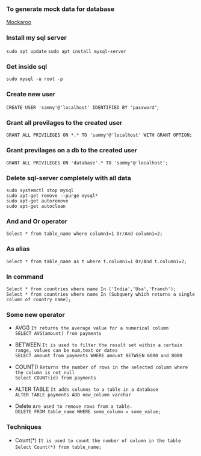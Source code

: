 ### To generate mock data for database
<a href="https://www.mockaroo.com/">Mockaroo</a>

### Install my sql server
`sudo apt update`
`sudo apt install mysql-server`

### Get inside sql
`sudo mysql -u root -p`

### Create new user
`CREATE USER 'sammy'@'localhost' IDENTIFIED BY 'password'`;

### Grant  all previlages to the created user
`GRANT ALL PRIVILEGES ON *.* TO 'sammy'@'localhost' WITH GRANT OPTION;`  

### Grant  previlages on a db to the created user
`GRANT ALL PRIVILEGES ON 'database'.* TO 'sammy'@'localhost';`  

### Delete sql-server completely with all data
`sudo systemctl stop mysql`   
`sudo apt-get remove --purge mysql*`   
`sudo apt-get autoremove`   
`sudo apt-get autoclean`   


### And and Or operator
`Select * from table_name where column1=1 Or/And column1=2;`


### As alias 
`Select * from table_name as t where t.column1=1 Or/And t.column1=2;`

### In command 
`Select * from countries where name In ('India','Usa','Franch');`   
`Select * from countries where name In (Subquery which returns a single column of country name);`


### Some new operator
* AVG()  `It returns the average value for a numerical column`   
`SELECT AVG(amount) from payments`  
   
* BETWEEN  `It is used to filter the result set within a certain range, values can be num,text or dates`   
`SELECT amount from payments WHERE amount BETWEEN 6000 and 8000`   
   
* COUNT()   `Returns the number of rows in the selected column where the column is not null`   
`Select COUNT(id) from payments`   
   
* ALTER TABLE  `It adds columns to a table in a database`   
`ALTER TABLE payments ADD new_column varchar`  
   
* Delete  `Are used to remove rows from a table.`   
`DELETE FROM table_name WHERE some_column = some_value;`   


### Techniques
* Count(*)  `It is used to count the number of column in the table`   
`Select Count(*) from table_name;`   
